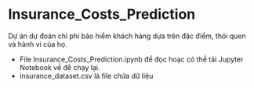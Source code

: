 # Insurance_Costs_Prediction
Dự án dự đoán chi phí bảo hiểm khách hàng dựa trên đặc điểm, thói quen và hành vi của họ.
  - File Insurance_Costs_Prediction.ipynb để đọc hoạc có thể tải Jupyter Notebook về để chạy lại.
  - insurance_dataset.csv là file chứa dữ liệu
